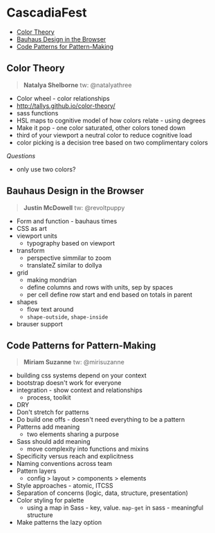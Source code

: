 # CascadiaFest

<!-- MarkdownTOC -->

- [Color Theory](#color-theory)
- [Bauhaus Design in the Browser](#bauhaus-design-in-the-browser)
- [Code Patterns for Pattern-Making](#code-patterns-for-pattern-making)

<!-- /MarkdownTOC -->


## Color Theory
> **Natalya Shelborne**
> tw: @natalyathree

* Color wheel - color relationships
* http://tallys.github.io/color-theory/
* sass functions 
* HSL maps to cognitive model of how colors relate - using degrees
* Make it pop - one color saturated, other colors toned down
* third of your viewport a neutral color to reduce cognitive load 
* color picking is a decision tree based on two complimentary colors

_Questions_
* only use two colors?

## Bauhaus Design in the Browser
> **Justin McDowell**
> tw: @revoltpuppy

* Form and function - bauhaus times
* CSS as art
* viewport units
  * typography based on viewport 
* transform
  * perspective simmilar to zoom
  * translateZ similar to dollya
* grid
  * making mondrian
  * define columns and rows with units, sep by spaces
  * per cell define row start and end based on totals in parent
* shapes
  * flow text around
  * `shape-outside`, `shape-inside`
* brauser support 

## Code Patterns for Pattern-Making
> **Miriam Suzanne**
> tw: @mirisuzanne

* building css systems depend on your context
* bootstrap doesn't work for everyone
* integration - show context and relationships
  * process, toolkit
* DRY
* Don't stretch for patterns
* Do build one offs - doesn't need everything to be a pattern
* Patterns add meaning
  * two elements sharing a purpose 
* Sass should add meaning 
  * move complexity into functions and mixins
* Specificity versus reach and explicitness
* Naming conventions across team
* Pattern layers
  * config > layout > components > elements
* Style approaches - atomic, ITCSS
* Separation of concerns (logic, data, structure, presentation)
* Color styling for palette
  * using a map in Sass - key, value. `map-get` in sass - meaningful structure
* Make patterns the lazy option

